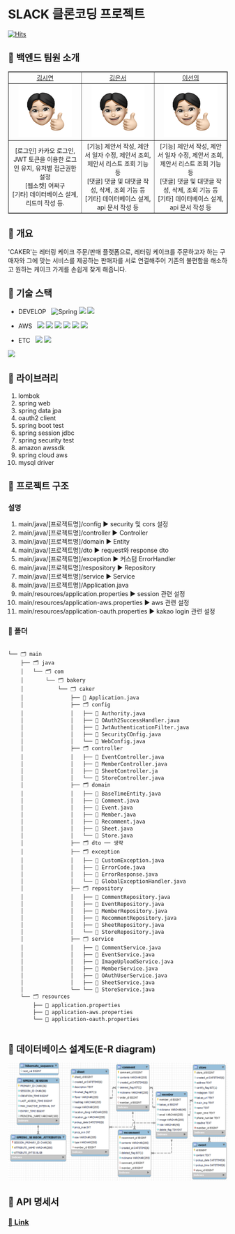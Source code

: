 # SLACK 클론코딩 프로젝트

[![Hits](https://hits.seeyoufarm.com/api/count/incr/badge.svg?url=https://github.com/EFUB-CLONE-SLACK/SLACK_BACKEND&count_bg=%23FF7B72&title_bg=%23555555&icon=&icon_color=%23E7E7E7&title=hits&edge_flat=false)](https://hits.seeyoufarm.com)

## 🍏 백엔드 팀원 소개

<table border="1" cellspacing="0" cellpadding="0" width="90%">
    <tr width="100%">
        <td width="30%" align="center"><a href= "https://github.com/siyeonkm">김시연</a></td>
        <td width="30%" align="center"><a href= "https://github.com/eunseo22mv">김은서</a></td>
        <td width="30%" align="center"><a href= "https://github.com/sunnyineverywhere">이선의</a></td>
    </tr>
    <tr width="100%">
        <td width="30%" align="center"><img src = "https://github.com/Bakery-EFUB/Bakery-Back/blob/develop/siyeonKim.png" width="80%"/></td>
        <td width="30%" align="center"><img src = "https://github.com/Bakery-EFUB/Bakery-Back/blob/develop/siyeonKim.png" width="80%"/></td>
        <td width="30%" align="center"><img src = "https://github.com/Bakery-EFUB/Bakery-Back/blob/develop/siyeonKim.png" width="80%"/></td>
    </tr>
    <tr width="100%">
       <td width="30%" align="center">[로그인] 카카오 로그인, JWT 토큰을 이용한 로그인 유지, 유저별 접근권한 설정 
          </br> [웹소켓] 어쩌구
          </br> [기타] 데이터베이스 설계, 리드미 작성 등.</td>
       <td width="30%" align="center">[기능] 제안서 작성, 제안서 일자 수정, 제안서 조회, 제안서 리스트 조회 기능 등 
          </br> [댓글] 댓글 및 대댓글 작성, 삭제, 조회 기능 등
          </br> [기타] 데이터베이스 설계, api 문서 작성 등</td>
        <td width="30%" align="center">[기능] 제안서 작성, 제안서 일자 수정, 제안서 조회, 제안서 리스트 조회 기능 등 
          </br> [댓글] 댓글 및 대댓글 작성, 삭제, 조회 기능 등
          </br> [기타] 데이터베이스 설계, api 문서 작성 등</td>
   </tr>
</table>


## 🍰 개요
'CAKER'는 레터링 케이크 주문/판매 플랫폼으로, 레터링 케이크를 주문하고자 하는 구매자와 그에 맞는 서비스를 제공하는 판매자를 서로 연결해주어 기존의 불편함을 해소하고 원하는 케이크 가게를 손쉽게 찾게 해줍니다.

## 🍰 기술 스택    
- DEVELOP &nbsp; 
![Spring](https://img.shields.io/badge/Spring-6DB33F?style=round-square&logo=Spring&logoColor=white) <img src="https://img.shields.io/badge/MySQL-4479A1?style=flat-square&logo=MySQL&logoColor=white"/> <img src="https://img.shields.io/badge/Kakao-FFCD00?style=flat-square&logo=Kakao&logoColor=white"/>

- AWS &nbsp;
<img src="https://img.shields.io/badge/Amazon AWS-232F3E?style=flat-square&logo=Amazon%20AWS&logoColor=white"/> <img src="https://img.shields.io/badge/Amazon S3-569A31?style=flat-square&logo=AmazonS3&logoColor=white"/> <img src="https://img.shields.io/badge/Amazon EC2-FF9900?style=flat-square&logo=Amazon EC2&logoColor=white"/> <img src="https://img.shields.io/badge/Amazon RDS-527FFF?style=flat-square&logo=Amazon RDS&logoColor=white"/> <img src="https://img.shields.io/badge/Amazon LoadBalancer-E68B49?style=flat-square&logo=Amazon LoadBalancer&logoColor=white"/> <img src="https://img.shields.io/badge/Amazon CodeDeploy-7D9B4B?style=flat-square&logo=Amazon CodeDeploy&logoColor=white"/>

- ETC &nbsp; 
<img src="https://img.shields.io/badge/GitHub -181717?style=flat-square&logo=GitHub&logoColor=white"/> <img src="https://img.shields.io/badge/GitHub Action-256EE0?style=flat-square&logo=GitHub Action&logoColor=white"/></br>

<img src="https://user-images.githubusercontent.com/99666136/183558301-95416e18-9b6f-455b-a02c-1878840cae5f.png"/>

## 🍰 라이브러리
1. lombok
2. spring web
3. spring data jpa
4. oauth2 client
5. spring boot test
6. spring session jdbc
7. spring security test
8. amazon awssdk
9. spring cloud aws
10. mysql driver

## 🍰 프로젝트 구조

### 설명
1. main/java/[프로젝트명]/config ▶️ security 및 cors 설정
2. main/java/[프로젝트명]/controller ▶ Controller
3. main/java/[프로젝트명]/domain ▶️ Entity
4. main/java/[프로젝트명]/dto ▶️ request와 response dto
5. main/java/[프로젝트명]/exception ▶️ 커스텀 ErrorHandler
6. main/java/[프로젝트명]/respository ▶️ Repository
7. main/java/[프로젝트명]/service ▶️ Service
8. main/java/[프로젝트명]/Application.java
9. main/resources/application.properties ▶️ session 관련 설정
10. main/resources/application-aws.properties ▶️ aws 관련 설정
11. main/resources/application-oauth.properties ▶️ kakao login 관련 설정

### 🍰 폴더 
<pre>
<code>
└── 🗂 main
    ├── 🗂 java
    │   └── 🗂 com
    │       └── 🗂 bakery
    │           └── 🗂 caker
    │               ├── 📑 Application.java
    │               ├── 🗂 config
    │               │   ├── 📑 Authority.java
    │               │   ├── 📑 OAuth2SuccessHandler.java
    │               │   ├── 📑 JwtAuthenticationFilter.java
    │               │   ├── 📑 SecurityCOnfig.java
    │               │   └── 📑 WebConfig.java
    │               ├── 🗂 controller
    │               │   ├── 📑 EventController.java
    │               │   ├── 📑 MemberController.java
    │               │   ├── 📑 SheetController.ja
    │               │   └── 📑 StoreController.java
    │               ├── 🗂 domain
    │               │   ├── 📑 BaseTimeEntity.java
    │               │   ├── 📑 Comment.java
    │               │   ├── 📑 Event.java
    │               │   ├── 📑 Member.java
    │               │   ├── 📑 Recomment.java
    │               │   ├── 📑 Sheet.java
    │               │   └── 📑 Store.java
    │               ├── 🗂 dto ── 생략
    │               ├── 🗂 exception
    │               │   ├── 📑 CustomException.java
    │               │   ├── 📑 ErrorCode.java
    │               │   ├── 📑 ErrorResponse.java
    │               │   └── 📑 GlobalExceptionHandler.java
    │               ├── 🗂 repository
    │               │   ├── 📑 CommentRepository.java
    │               │   ├── 📑 EventRepository.java
    │               │   ├── 📑 MemberRepository.java
    │               │   ├── 📑 RecommentRepository.java
    │               │   ├── 📑 SheetRepository.java
    │               │   └── 📑 StoreRepository.java
    │               ├── 🗂 service
    │               │   ├── 📑 CommentService.java
    │               │   ├── 📑 EventService.java
    │               │   ├── 📑 ImageUploadService.java
    │               │   ├── 📑 MemberService.java
    │               │   ├── 📑 OAuthUserService.java
    │               │   ├── 📑 SheetService.java
    │               └── └── 📑 StoreService.java
    └── 🗂 resources
        ├── 📑 application.properties
        ├── 📑 application-aws.properties
        └── 📑 application-oauth.properties
</code>
</pre>


## 🍰 데이터베이스 설계도(E-R diagram)
<img src = "https://github.com/Bakery-EFUB/Bakery-Back/blob/develop/erd-diagram.PNG"/>

## 🍰 API 명세서
### [🔗 Link](https://www.notion.so/efub/API-6461422a295b47ee831e14a51340c2a0)


